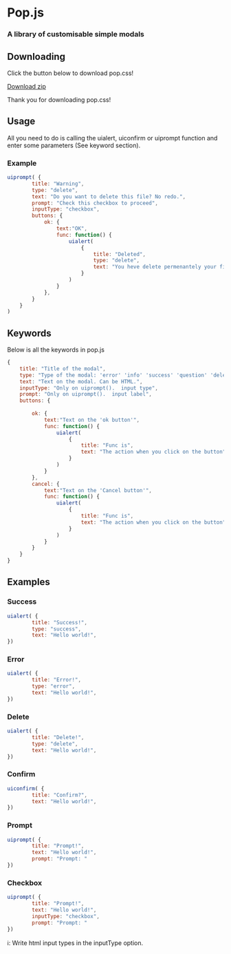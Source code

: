 # Pop.js
### A library of customisable simple modals


## Downloading
Click the button below to download pop.css!

<a href="popjs.zip" download>Download zip</a>

Thank you for downloading pop.css!

## Usage
All you need to do is calling the uialert, uiconfirm or uiprompt function and enter some parameters (See keyword section).

### Example
```javascript
uiprompt( {
        title: "Warning",
        type: "delete",
        text: "Do you want to delete this file? No redo.",
        prompt: "Check this checkbox to proceed",
        inputType: "checkbox",
        buttons: {
            ok: {
                text:"OK",
                func: function() {
                    uialert(
                        {
                            title: "Deleted",
                            type: "delete",
                            text: "You heve delete permenantely your file.",
                        }
                    )
                }
            },
        }
    }
)
```


## Keywords

Below is all the keywords in pop.js

```javascript
{
    title: "Title of the modal",
    type: "Type of the modal: 'error' 'info' 'success' 'question' 'delete'",
    text: "Text on the modal. Can be HTML.",
    inputType: "Only on uiprompt().  input type",
    prompt: "Only on uiprompt().  input label",
    buttons: {
    
        ok: {
            text:"Text on the 'ok button'",
            func: function() {
                uialert(
                    {
                        title: "Func is",
                        text: "The action when you click on the button"
                    }
                )
            }
        },
        cancel: {
            text:"Text on the 'Cancel button'",
            func: function() {
                uialert(
                    {
                        title: "Func is",
                        text: "The action when you click on the button"
                    }
                )
            }
        }
    }
}
```
## Examples

### Success
```javascript
uialert( {
        title: "Success!",
        type: "success",
        text: "Hello world!",
})
```

### Error
```javascript
uialert( {
        title: "Error!",
        type: "error",
        text: "Hello world!",
})
```

### Delete
```javascript
uialert( {
        title: "Delete!",
        type: "delete",
        text: "Hello world!",
})
```

### Confirm
```javascript
uiconfirm( {
        title: "Confirm?",
        text: "Hello world!",
})
```

### Prompt
```javascript
uiprompt( {
        title: "Prompt!",
        text: "Hello world!",
        prompt: "Prompt: "
})
```

### Checkbox
```javascript
uiprompt( {
        title: "Prompt!",
        text: "Hello world!",
        inputType: "checkbox",
        prompt: "Prompt: "
})
```
ℹ️: Write html input types in the inputType option.

